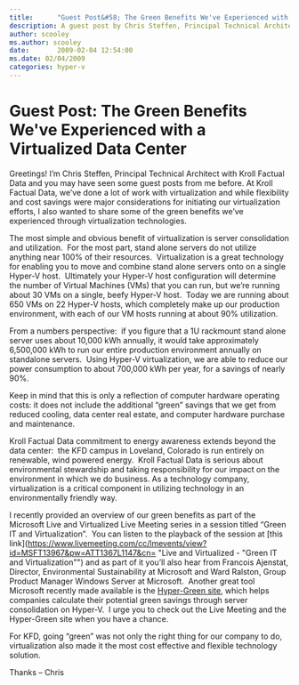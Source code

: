 ```yaml
---
title:      "Guest Post&#58; The Green Benefits We've Experienced with a Virtualized Data Center"
description: A guest post by Chris Steffen, Principal Technical Architect with Kroll Factual Data, about green benefits with a virtualized data center.
author: scooley
ms.author: scooley
date:       2009-02-04 12:54:00
ms.date: 02/04/2009
categories: hyper-v
---
```

# Guest Post: The Green Benefits We've Experienced with a Virtualized Data Center

Greetings! I’m Chris Steffen, Principal Technical Architect with Kroll Factual Data and you may have seen some guest posts from me before. At Kroll Factual Data, we’ve done a lot of work with virtualization and while flexibility and cost savings were major considerations for initiating our virtualization efforts, I also wanted to share some of the green benefits we’ve experienced through virtualization technologies.

The most simple and obvious benefit of virtualization is server consolidation and utilization.  For the most part, stand alone servers do not utilize anything near 100% of their resources.  Virtualization is a great technology for enabling you to move and combine stand alone servers onto on a single Hyper-V host.  Ultimately your Hyper-V host configuration will determine the number of Virtual Machines (VMs) that you can run, but we’re running about 30 VMs on a single, beefy Hyper-V host.  Today we are running about 650 VMs on 22 Hyper-V hosts, which completely make up our production environment, with each of our VM hosts running at about 90% utilization.

From a numbers perspective:  if you figure that a 1U rackmount stand alone server uses about 10,000 kWh annually, it would take approximately 6,500,000 kWh to run our entire production environment annually on standalone servers.  Using Hyper-V virtualization, we are able to reduce our power consumption to about 700,000 kWh per year, for a savings of nearly 90%.

Keep in mind that this is only a reflection of computer hardware operating costs: it does not include the additional “green” savings that we get from reduced cooling, data center real estate, and computer hardware purchase and maintenance.

Kroll Factual Data commitment to energy awareness extends beyond the data center:  the KFD campus in Loveland, Colorado is run entirely on renewable, wind powered energy.  Kroll Factual Data is serious about environmental stewardship and taking responsibility for our impact on the environment in which we do business. As a technology company, virtualization is a critical component in utilizing technology in an environmentally friendly way.

I recently provided an overview of our green benefits as part of the Microsoft Live and Virtualized Live Meeting series in a session titled “Green IT and Virtualization”.  You can listen to the playback of the session at [this link](https://www.livemeeting.com/cc/lmevents/view?id=MSFT13967&pw=ATT1367L1147&cn= "Live and Virtualized - "Green IT and Virtualization"") and as part of it you’ll also hear from Francois Ajenstat, Director, Environmental Sustainability at Microsoft and Ward Ralston, Group Product Manager Windows Server at Microsoft.  Another great tool Microsoft recently made available is the [Hyper-Green site](http://www.hyper-green.com/), which helps companies calculate their potential green savings through server consolidation on Hyper-V.  I urge you to check out the Live Meeting and the Hyper-Green site when you have a chance.

For KFD, going “green” was not only the right thing for our company to do, virtualization also made it the most cost effective and flexible technology solution.

Thanks – Chris
